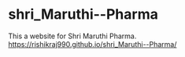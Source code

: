 # shri_Maruthi--Pharma
This a website for Shri Maruthi Pharma.
https://rishikraj990.github.io/shri_Maruthi--Pharma/
